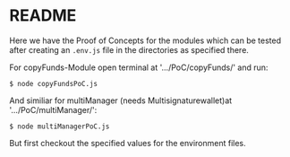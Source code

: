 # README

Here we have the Proof of Concepts for the modules which can be tested after creating an `.env.js` file in the directories as specified there.

For copyFunds-Module open terminal at '.../PoC/copyFunds/' and run:

	$ node copyFundsPoC.js

And similiar for multiManager (needs Multisignaturewallet)at '.../PoC/multiManager/':

	$ node multiManagerPoC.js

But first checkout the specified values for the environment files.

